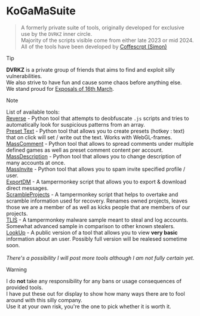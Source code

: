 # KoGaMaSuite
> A formerly private suite of tools, originally developed for exclusive use by the ``DVRKZ`` inner circle. <br>
> Majority of the scripts visible come from either late 2023 or mid 2024. <br>
> All of the tools have been developed by [Coffescrpt (Simon)](https://github.com/coffeescrpt/)

> [!TIP]
> **DVRKZ** is a private group of friends that aims to find and exploit silly vulnerabilities. <br>
> We also strive to have fun and cause some chaos before anything else. <br>
> We stand proud for [Exposals of 16th March](https://mega.nz/file/cVx0RAYB#mZfNVVro_Vtu2qBIf07KBdNfKLXCzsO_jLNfnEX-o8Q).

> [!NOTE]
> List of available tools: <br>
> [Reverse](https://github.com/coffeescrpt/Aphrodite/tree/main/Tools/ScriptReverse) - Python tool that attempts to deobfuscate `.js` scripts and tries to automatically look for suspicious patterns from an array. <br>
> [Preset Text](https://github.com/coffeescrpt/Aphrodite/tree/main/Tools/TextHotkey) - Python tool that allows you to create presets (hotkey : text) that on click will set / write out the text. Works with WebGL-frames. <br>
> [MassComment](https://github.com/coffeescrpt/Aphrodite/tree/main/Tools/MassComment) - Python tool that allows to spread comments under multiple defined games as well as preset comment content per account. <br>
> [MassDescription](https://github.com/coffeescrpt/Aphrodite/tree/main/Tools/MassDescription) - Python tool that allows you to change description of many accounts at once. <br>
> [MassInvite](https://github.com/coffeescrpt/Aphrodite/tree/main/Tools/TargetInvite) - Python tool that allows you to spam invite specified profile / user. <br>
> [ExportDM](https://github.com/coffeescrpt/Aphrodite/tree/main/Tools/ExportDMs) - A tampermonkey script that allows you to export & download direct messages. <br>
> [ScrambleProjects](https://github.com/coffeescrpt/Aphrodite/tree/main/Tools/Projectscramble) - A tampermonkey script that helps to overtake and scramble information used for recovery. Renames owned projects, leaves those we are a member of as well as kicks people that are members of our projects. <br>
> [TLIS](https://github.com/coffeescrpt/Aphrodite/tree/main/Tools/TLIS) - A tampermonkey malware sample meant to steal and log accounts. Somewhat advanced sample in comparison to other known stealers. <br>
> [LookUp](https://github.com/coffeescrpt/KGMLookup) - A public version of a tool that allows you to view **very basic** information about an user. Possibly full version will be realesed sometime soon. <br>
> <br> *There's a possibility I will post more tools although I am not fully certain yet.*

> [!WARNING]
> I do **not** take any responsibility for any bans or usage consequences of provided tools. <br>
> I have put these out for display to show how many ways there are to fool around with this silly company. <br>
> Use it at your own risk, you're the one to pick whether it is worth it.

